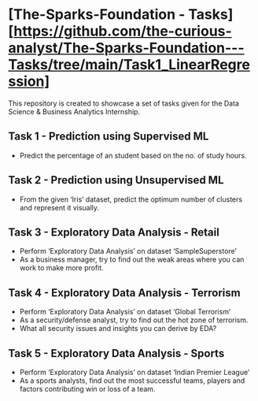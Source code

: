 # [The-Sparks-Foundation - Tasks][https://github.com/the-curious-analyst/The-Sparks-Foundation---Tasks/tree/main/Task1_LinearRegression]
This repository is created to showcase a set of tasks given for the Data Science &amp; Business Analytics Internship.

## Task 1 - Prediction using Supervised ML
- Predict the percentage of an student based on the no. of study hours.
## Task 2 - Prediction using Unsupervised ML
- From the given ‘Iris’ dataset, predict the optimum number of clusters and represent it visually.
## Task 3 - Exploratory Data Analysis - Retail
- Perform ‘Exploratory Data Analysis’ on dataset ‘SampleSuperstore’
- As a business manager, try to find out the weak areas where you can work to make more profit.
## Task 4 - Exploratory Data Analysis - Terrorism
- Perform ‘Exploratory Data Analysis’ on dataset ‘Global Terrorism’
- As a security/defense analyst, try to find out the hot zone of terrorism.
- What all security issues and insights you can derive by EDA?
## Task 5 - Exploratory Data Analysis - Sports
- Perform ‘Exploratory Data Analysis’ on dataset ‘Indian Premier League’
- As a sports analysts, find out the most successful teams, players and factors contributing win or loss of a team.
